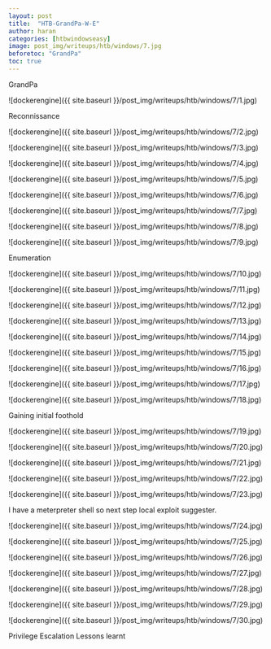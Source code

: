 ```yaml
---
layout: post
title:  "HTB-GrandPa-W-E"
author: haran
categories: [htbwindowseasy]
image: post_img/writeups/htb/windows/7.jpg
beforetoc: "GrandPa"
toc: true
---
```


GrandPa

![dockerengine]({{ site.baseurl }}/post_img/writeups/htb/windows/7/1.jpg)



Reconnissance


![dockerengine]({{ site.baseurl }}/post_img/writeups/htb/windows/7/2.jpg)

![dockerengine]({{ site.baseurl }}/post_img/writeups/htb/windows/7/3.jpg)

![dockerengine]({{ site.baseurl }}/post_img/writeups/htb/windows/7/4.jpg)

![dockerengine]({{ site.baseurl }}/post_img/writeups/htb/windows/7/5.jpg)

![dockerengine]({{ site.baseurl }}/post_img/writeups/htb/windows/7/6.jpg)

![dockerengine]({{ site.baseurl }}/post_img/writeups/htb/windows/7/7.jpg)

![dockerengine]({{ site.baseurl }}/post_img/writeups/htb/windows/7/8.jpg)


![dockerengine]({{ site.baseurl }}/post_img/writeups/htb/windows/7/9.jpg)

Enumeration


![dockerengine]({{ site.baseurl }}/post_img/writeups/htb/windows/7/10.jpg)

![dockerengine]({{ site.baseurl }}/post_img/writeups/htb/windows/7/11.jpg)

![dockerengine]({{ site.baseurl }}/post_img/writeups/htb/windows/7/12.jpg)


![dockerengine]({{ site.baseurl }}/post_img/writeups/htb/windows/7/13.jpg)


![dockerengine]({{ site.baseurl }}/post_img/writeups/htb/windows/7/14.jpg)

![dockerengine]({{ site.baseurl }}/post_img/writeups/htb/windows/7/15.jpg)

![dockerengine]({{ site.baseurl }}/post_img/writeups/htb/windows/7/16.jpg)

![dockerengine]({{ site.baseurl }}/post_img/writeups/htb/windows/7/17.jpg)

![dockerengine]({{ site.baseurl }}/post_img/writeups/htb/windows/7/18.jpg)

Gaining initial foothold


![dockerengine]({{ site.baseurl }}/post_img/writeups/htb/windows/7/19.jpg)


![dockerengine]({{ site.baseurl }}/post_img/writeups/htb/windows/7/20.jpg)


![dockerengine]({{ site.baseurl }}/post_img/writeups/htb/windows/7/21.jpg)

![dockerengine]({{ site.baseurl }}/post_img/writeups/htb/windows/7/22.jpg)

![dockerengine]({{ site.baseurl }}/post_img/writeups/htb/windows/7/23.jpg)

I have a meterpreter shell so 
next step local exploit suggester.

![dockerengine]({{ site.baseurl }}/post_img/writeups/htb/windows/7/24.jpg)


![dockerengine]({{ site.baseurl }}/post_img/writeups/htb/windows/7/25.jpg)


![dockerengine]({{ site.baseurl }}/post_img/writeups/htb/windows/7/26.jpg)


![dockerengine]({{ site.baseurl }}/post_img/writeups/htb/windows/7/27.jpg)

![dockerengine]({{ site.baseurl }}/post_img/writeups/htb/windows/7/28.jpg)


![dockerengine]({{ site.baseurl }}/post_img/writeups/htb/windows/7/29.jpg)


![dockerengine]({{ site.baseurl }}/post_img/writeups/htb/windows/7/30.jpg)



Privilege Escalation
Lessons learnt









